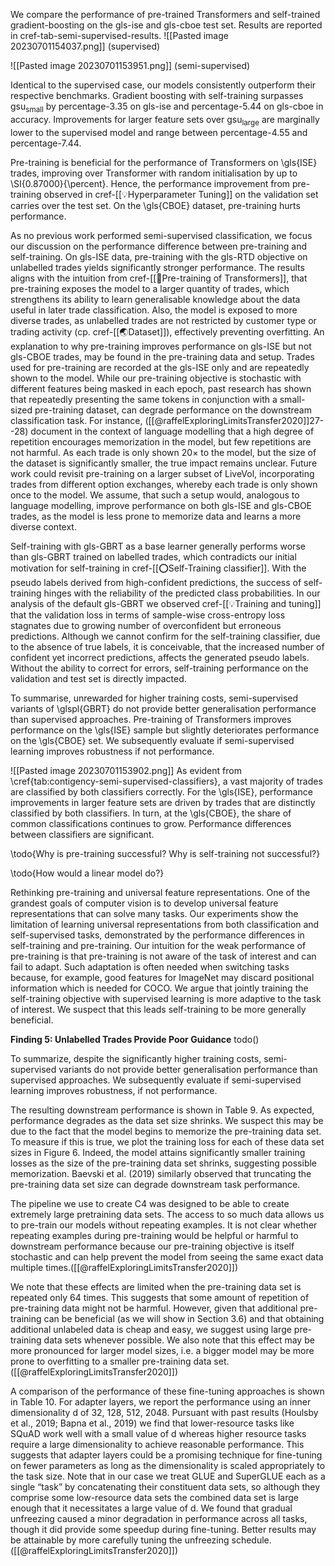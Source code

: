 We compare the performance of pre-trained Transformers and self-trained gradient-boosting on the gls-ise and gls-cboe test set. Results are reported in cref-tab-semi-supervised-results. 
![[Pasted image 20230701154037.png]]
(supervised)

![[Pasted image 20230701153951.png]]
(semi-supervised)

Identical to the supervised case, our models consistently outperform their respective benchmarks. Gradient boosting with self-training surpasses $\operatorname{gsu}_{\mathrm{small}}$ by percentage-3.35 on gls-ise and percentage-5.44 on gls-cboe in accuracy. Improvements for larger feature sets over $\operatorname{gsu}_{\mathrm{large}}$ are marginally lower to the supervised model and range between percentage-4.55 and percentage-7.44.

Pre-training is beneficial for the performance of Transformers on \gls{ISE} trades, improving over Transformer with random initialisation by up to \SI{0.87000}{\percent}. Hence, the performance improvement from pre-training observed in cref-[[💡Hyperparameter Tuning]] on the validation set carries over the test set. On the \gls{CBOE} dataset, pre-training hurts performance.

As no previous work performed semi-supervised classification, we focus our discussion on the performance difference between pre-training and self-training. On gls-ISE data, pre-training with the gls-RTD objective on unlabelled trades yields significantly stronger performance. The results aligns with the intuition from cref-[[🤖Pre-training of Transformers]], that pre-training exposes the model to a larger quantity of trades, which strengthens its ability to learn generalisable knowledge about the data useful in later trade classification. Also, the model is exposed to more diverse trades, as unlabelled trades are not restricted by customer type or trading activity (cp. cref-[[🌏Dataset]]), effectively preventing overfitting.  An explanation to why pre-training improves performance on gls-ISE but not gls-CBOE trades, may be found in the pre-training data and setup. Trades used for pre-training are recorded at the gls-ISE only and are repeatedly shown to the model. While our pre-training objective is stochastic with different features being masked in each epoch, past research has shown that repeatedly presenting the same tokens in conjunction with a small-sized pre-training dataset, can degrade performance on the downstream classification task. For instance, ([[@raffelExploringLimitsTransfer2020]]27--28) document in the context of language modelling that a high degree of repetition encourages memorization in the model, but few repetitions are not harmful. As each trade is only shown $20\times$ to the model, but the size of the dataset is significantly smaller, the true impact remains unclear. Future work could revisit pre-training on a larger subset of LiveVol, incorporating trades from different option exchanges, whereby each trade is only shown once to the model. We assume, that such a setup would, analogous to language modelling, improve performance on both gls-ISE and gls-CBOE trades, as the model is less prone to memorize data and learns a more diverse context.

Self-training with gls-GBRT as a base learner generally performs worse than gls-GBRT trained on labelled trades, which contradicts our initial motivation for self-training in cref-[[⭕Self-Training classifier]]. With the pseudo labels derived from high-confident predictions, the success of self-training hinges with the reliability of the predicted class probabilities. In our analysis of the default gls-GBRT we observed cref-[[💡Training and tuning]]  that the validation loss in terms of sample-wise cross-entropy loss stagnates due to growing number of overconfident but erroneous predictions. Although we cannot confirm for the self-training classifier, due to the absence of true labels, it is conceivable, that the increased number of confident yet incorrect predictions, affects the generated pseudo labels. Without the ability to correct for errors, self-training performance on the validation and test set is directly impacted.

To summarise, unrewarded for higher training costs, semi-supervised variants of \glspl{GBRT} do not provide better generalisation performance than supervised approaches. Pre-training of Transformers improves performance on the \gls{ISE} sample but slightly deteriorates performance on the \gls{CBOE} set. We subsequently evaluate if semi-supervised learning improves robustness if not performance.

![[Pasted image 20230701153902.png]]
As evident from \cref{tab:contigency-semi-supervised-classifiers}, a vast majority of trades are classified by both classifiers correctly. For the \gls{ISE}, performance improvements in larger feature sets are driven by trades that are distinctly classified by both classifiers. In turn, at the \gls{CBOE}, the share of common classifications continues to grow. Performance differences between classifiers are significant.    




\todo{Why is pre-training successful? Why is self-training not successful?}

\todo{How would a linear model do?}


Rethinking pre-training and universal feature representations. One of the grandest goals of computer vision is to develop universal feature representations that can solve many tasks. Our experiments show the limitation of learning universal representations from both classification and self-supervised tasks, demonstrated by the performance differences in self-training and pre-training. Our intuition for the weak performance of pre-training is that pre-training is not aware of the task of interest and can fail to adapt. Such adaptation is often needed when switching tasks because, for example, good features for ImageNet may discard positional information which is needed for COCO. We argue that jointly training the self-training objective with supervised learning is more adaptive to the task of interest. We suspect that this leads self-training to be more generally beneficial.



**Finding 5: Unlabelled Trades Provide Poor Guidance**
todo()

To summarize, despite the significantly higher training costs, semi-supervised variants do not provide better generalisation performance than supervised approaches. We subsequently evaluate if semi-supervised learning improves robustness, if not performance.

The resulting downstream performance is shown in Table 9. As expected, performance degrades as the data set size shrinks. We suspect this may be due to the fact that the model begins to memorize the pre-training data set. To measure if this is true, we plot the training loss for each of these data set sizes in Figure 6. Indeed, the model attains significantly smaller training losses as the size of the pre-training data set shrinks, suggesting possible memorization. Baevski et al. (2019) similarly observed that truncating the pre-training data set size can degrade downstream task performance.

The pipeline we use to create C4 was designed to be able to create extremely large pretraining data sets. The access to so much data allows us to pre-train our models without repeating examples. It is not clear whether repeating examples during pre-training would be helpful or harmful to downstream performance because our pre-training objective is itself stochastic and can help prevent the model from seeing the same exact data multiple times.([[@raffelExploringLimitsTransfer2020]])

We note that these effects are limited when the pre-training data set is repeated only 64 times. This suggests that some amount of repetition of pre-training data might not be harmful. However, given that additional pre-training can be beneficial (as we will show in Section 3.6) and that obtaining additional unlabeled data is cheap and easy, we suggest using large pre-training data sets whenever possible. We also note that this effect may be more pronounced for larger model sizes, i.e. a bigger model may be more prone to overfitting to a smaller pre-training data set.([[@raffelExploringLimitsTransfer2020]])

A comparison of the performance of these fine-tuning approaches is shown in Table 10. For adapter layers, we report the performance using an inner dimensionality d of 32, 128, 512, 2048. Pursuant with past results (Houlsby et al., 2019; Bapna et al., 2019) we find that lower-resource tasks like SQuAD work well with a small value of d whereas higher resource tasks require a large dimensionality to achieve reasonable performance. This suggests that adapter layers could be a promising technique for fine-tuning on fewer parameters as long as the dimensionality is scaled appropriately to the task size. Note that in our case we treat GLUE and SuperGLUE each as a single “task” by concatenating their constituent data sets, so although they comprise some low-resource data sets the combined data set is large enough that it necessitates a large value of d. We found that gradual unfreezing caused a minor degradation in performance across all tasks, though it did provide some speedup during fine-tuning. Better results may be attainable by more carefully tuning the unfreezing schedule.([[@raffelExploringLimitsTransfer2020]])
